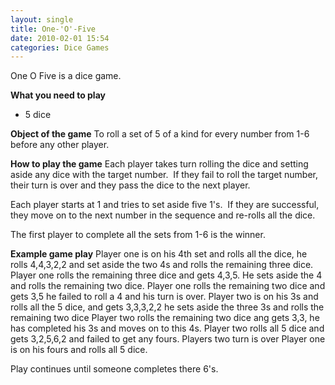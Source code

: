 ```yaml
---
layout: single
title: One-'O'-Five
date: 2010-02-01 15:54
categories: Dice Games
---
```

One O Five is a dice game.

<strong>What you need to play</strong>
<ul>
	<li>5 dice</li>
</ul>
<strong>Object of the game</strong>
To roll a set of 5 of a kind for every number from 1-6 before any other player.

<strong>How to play the game</strong>
Each player takes turn rolling the dice and setting aside any dice with the target number.  If they fail to roll the target number, their turn is over and they pass the dice to the next player.

Each player starts at 1 and tries to set aside five 1's.  If they are successful, they move on to the next number in the sequence and re-rolls all the dice.

The first player to complete all the sets from 1-6 is the winner.

<strong>Example game play</strong>
Player one is on his 4th set and rolls all the dice, he rolls 4,4,3,2,2 and set aside the two 4s and rolls the remaining three dice.
Player one rolls the remaining three dice and gets 4,3,5. He sets aside the 4 and rolls the remaining two dice.
Player one rolls the remaining two dice and gets 3,5 he failed to roll a 4 and his turn is over.
Player two is on his 3s and rolls all the 5 dice, and gets 3,3,3,2,2 he sets aside the three 3s and rolls the remaining two dice
Player two rolls the remaining two dice ang gets 3,3, he has completed his 3s and moves on to this 4s.
Player two rolls all 5 dice and gets 3,2,5,6,2 and failed to get any fours. Players two turn is over
Player one is on his fours and rolls all 5 dice.

Play continues until someone completes there 6's.
